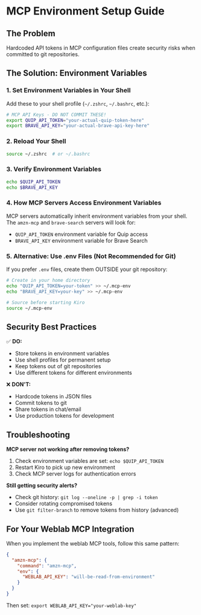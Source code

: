 # MCP Environment Setup Guide

## The Problem
Hardcoded API tokens in MCP configuration files create security risks when committed to git repositories.

## The Solution: Environment Variables

### 1. Set Environment Variables in Your Shell

Add these to your shell profile (`~/.zshrc`, `~/.bashrc`, etc.):

```bash
# MCP API Keys - DO NOT COMMIT THESE!
export QUIP_API_TOKEN="your-actual-quip-token-here"
export BRAVE_API_KEY="your-actual-brave-api-key-here"
```

### 2. Reload Your Shell
```bash
source ~/.zshrc  # or ~/.bashrc
```

### 3. Verify Environment Variables
```bash
echo $QUIP_API_TOKEN
echo $BRAVE_API_KEY
```

### 4. How MCP Servers Access Environment Variables

MCP servers automatically inherit environment variables from your shell. The `amzn-mcp` and `brave-search` servers will look for:
- `QUIP_API_TOKEN` environment variable for Quip access
- `BRAVE_API_KEY` environment variable for Brave Search

### 5. Alternative: Use .env Files (Not Recommended for Git)

If you prefer `.env` files, create them OUTSIDE your git repository:

```bash
# Create in your home directory
echo "QUIP_API_TOKEN=your-token" >> ~/.mcp-env
echo "BRAVE_API_KEY=your-key" >> ~/.mcp-env

# Source before starting Kiro
source ~/.mcp-env
```

## Security Best Practices

✅ **DO:**
- Store tokens in environment variables
- Use shell profiles for permanent setup
- Keep tokens out of git repositories
- Use different tokens for different environments

❌ **DON'T:**
- Hardcode tokens in JSON files
- Commit tokens to git
- Share tokens in chat/email
- Use production tokens for development

## Troubleshooting

**MCP server not working after removing tokens?**
1. Check environment variables are set: `echo $QUIP_API_TOKEN`
2. Restart Kiro to pick up new environment
3. Check MCP server logs for authentication errors

**Still getting security alerts?**
- Check git history: `git log --oneline -p | grep -i token`
- Consider rotating compromised tokens
- Use `git filter-branch` to remove tokens from history (advanced)

## For Your Weblab MCP Integration

When you implement the weblab MCP tools, follow this same pattern:

```json
{
  "amzn-mcp": {
    "command": "amzn-mcp",
    "env": {
      "WEBLAB_API_KEY": "will-be-read-from-environment"
    }
  }
}
```

Then set: `export WEBLAB_API_KEY="your-weblab-key"`